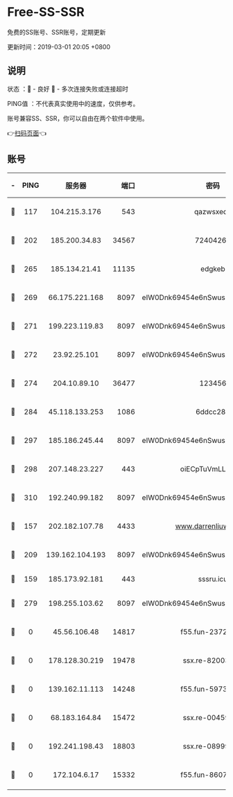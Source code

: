 # Free-SS-SSR

免费的SS账号、SSR账号，定期更新

更新时间：2019-03-01 20:05 +0800

## 说明

状态     ：🙂 - 良好 🙁 - 多次连接失败或连接超时

PING值   ：不代表真实使用中的速度，仅供参考。

账号兼容SS、SSR，你可以自由在两个软件中使用。

👉[扫码页面](https://liesauer.github.io/free-ss-ssr.github.io/)👈

## 账号

|-|PING|服务器|端口|密码|加密方式|区域|
|:----:|:----:|:-----:|-----:|:----:|:----:|:----:|
|🙂|117|104.215.3.176|543|qazwsxedc|aes-256-gcm|JP|
|🙂|202|185.200.34.83|34567|72404265|aes-256-cfb|US|
|🙂|265|185.134.21.41|11135|edgkeb|aes-256-cfb|GB|
|🙂|269|66.175.221.168|8097|eIW0Dnk69454e6nSwuspv9DmS201tQ0D|aes-256-cfb|US|
|🙂|271|199.223.119.83|8097|eIW0Dnk69454e6nSwuspv9DmS201tQ0D|aes-256-cfb|US|
|🙂|272|23.92.25.101|8097|eIW0Dnk69454e6nSwuspv9DmS201tQ0D|aes-256-cfb|US|
|🙂|274|204.10.89.10|36477|123456|aes-256-cfb|US|
|🙂|284|45.118.133.253|1086|6ddcc286|aes-256-cfb|SG|
|🙂|297|185.186.245.44|8097|eIW0Dnk69454e6nSwuspv9DmS201tQ0D|aes-256-cfb|NL|
|🙂|298|207.148.23.227|443|oiECpTuVmLLxk4Ts|aes-256-cfb|US|
|🙂|310|192.240.99.182|8097|eIW0Dnk69454e6nSwuspv9DmS201tQ0D|aes-256-cfb|US|
|🙂|157|202.182.107.78|4433|www.darrenliuwei.com|aes-256-cfb|JP|
|🙂|209|139.162.104.193|8097|eIW0Dnk69454e6nSwuspv9DmS201tQ0D|aes-256-cfb|JP|
|🙁|159|185.173.92.181|443|sssru.icu|rc4-md5|RU|
|🙁|279|198.255.103.62|8097|eIW0Dnk69454e6nSwuspv9DmS201tQ0D|aes-256-cfb|US|
|🙁|0|45.56.106.48|14817|f55.fun-23726526|aes-256-cfb|US|
|🙁|0|178.128.30.219|19478|ssx.re-82003000|aes-256-cfb|SG|
|🙁|0|139.162.11.113|14248|f55.fun-59730477|aes-256-cfb|SG|
|🙁|0|68.183.164.84|15472|ssx.re-00459440|aes-256-cfb|US|
|🙁|0|192.241.198.43|18803|ssx.re-08999110|aes-256-cfb|US|
|🙁|0|172.104.6.17|15332|f55.fun-86079232|aes-256-cfb|US|
